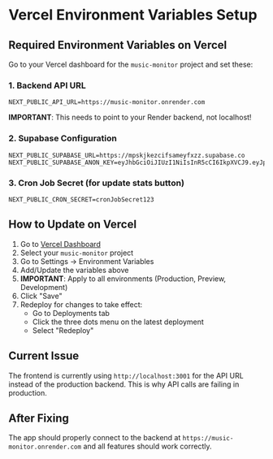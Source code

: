 # Vercel Environment Variables Setup

## Required Environment Variables on Vercel

Go to your Vercel dashboard for the `music-monitor` project and set these:

### 1. Backend API URL
```
NEXT_PUBLIC_API_URL=https://music-monitor.onrender.com
```
**IMPORTANT**: This needs to point to your Render backend, not localhost!

### 2. Supabase Configuration
```
NEXT_PUBLIC_SUPABASE_URL=https://mpskjkezcifsameyfxzz.supabase.co
NEXT_PUBLIC_SUPABASE_ANON_KEY=eyJhbGciOiJIUzI1NiIsInR5cCI6IkpXVCJ9.eyJpc3MiOiJzdXBhYmFzZSIsInJlZiI6Im1wc2tqa2V6Y2lmc2FtZXlmeHp6Iiwicm9sZSI6ImFub24iLCJpYXQiOjE3NTUwMjkzMDksImV4cCI6MjA3MDYwNTMwOX0.nWMCbFyrqHv7LD4wMgLss1kA3Fcp9TRV0aDX2KhvdX8
```

### 3. Cron Job Secret (for update stats button)
```
NEXT_PUBLIC_CRON_SECRET=cronJobSecret123
```

## How to Update on Vercel

1. Go to [Vercel Dashboard](https://vercel.com/dashboard)
2. Select your `music-monitor` project
3. Go to Settings → Environment Variables
4. Add/Update the variables above
5. **IMPORTANT**: Apply to all environments (Production, Preview, Development)
6. Click "Save"
7. Redeploy for changes to take effect:
   - Go to Deployments tab
   - Click the three dots menu on the latest deployment
   - Select "Redeploy"

## Current Issue

The frontend is currently using `http://localhost:3001` for the API URL instead of the production backend. This is why API calls are failing in production.

## After Fixing

The app should properly connect to the backend at `https://music-monitor.onrender.com` and all features should work correctly.